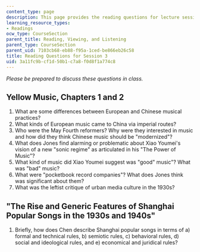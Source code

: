 ```yaml
---
content_type: page
description: This page provides the reading questions for lecture session 3.
learning_resource_types:
- Readings
ocw_type: CourseSection
parent_title: Reading, Viewing, and Listening
parent_type: CourseSection
parent_uid: 7103cb68-eb88-f95a-1ced-be866eb26c58
title: Reading Questions for Session 3
uid: 3a11fc9b-cf1d-50b1-c7a8-f0d8f1a774c8
---
```


_Please be prepared to discuss these questions in class._

Yellow Music, Chapters 1 and 2
------------------------------

1.  What are some differences between European and Chinese musical practices?
2.  What kinds of European music came to China via imperial routes?
3.  Who were the May Fourth reformers? Why were they interested in music and how did they think Chinese music should be "modernized"?
4.  What does Jones find alarming or problematic about Xiao Youmei's vision of a new "sonic regime" as articulated in his "The Power of Music"?
5.  What kind of music did Xiao Youmei suggest was "good" music"? What was "bad" music?
6.  What were "pocketbook record companies"? What does Jones think was significant about them?
7.  What was the leftist critique of urban media culture in the 1930s?

"The Rise and Generic Features of Shanghai Popular Songs in the 1930s and 1940s"
--------------------------------------------------------------------------------

1.  Briefly, how does Chen describe Shanghai popular songs in terms of a) formal and technical rules, b) semiotic rules, c) behavioral rules, d) social and ideological rules, and e) economical and juridical rules?